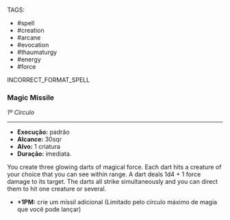 TAGS:
- #spell
- #creation
- #arcane
- #evocation
- #thaumaturgy
- #energy
- #force

INCORRECT_FORMAT_SPELL
### Magic Missile
*1º Círculo*
___
- **Execução:** padrão
- **Alcance:** 30sqr
- **Alvo:** 1 criatura
- **Duração:** imediata.

You create three glowing darts of magical force. Each dart hits a creature of your choice that you can see within range. A dart deals 1d4 + 1 force damage to its target. The darts all strike simultaneously and you can direct them to hit one creature or several.

- **+1PM:** crie um míssil adicional (Limitado pelo círculo máximo de magia que você pode lançar)
